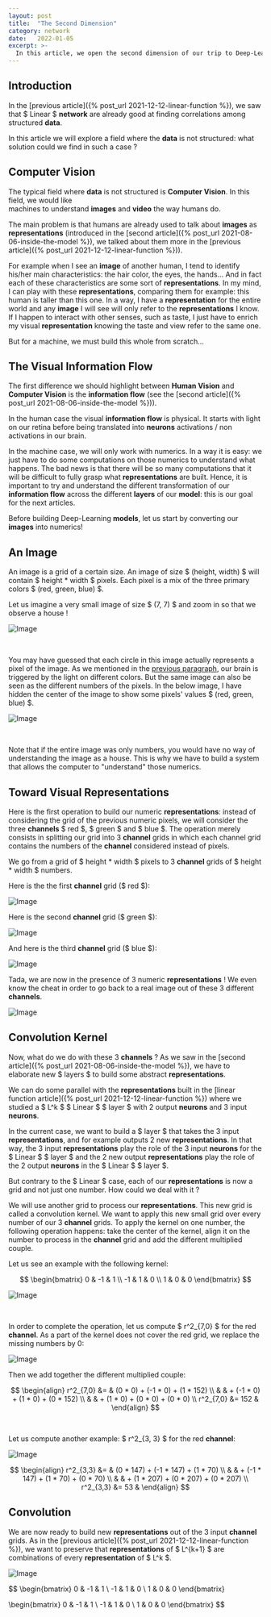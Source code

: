 ```yaml
---
layout: post
title:  "The Second Dimension"
category: network
date:   2022-01-05
excerpt: >-
  In this article, we open the second dimension of our trip to Deep-Learning.
---
```


## Introduction

In the [previous article]({% post_url 2021-12-12-linear-function %}), we saw that $ Linear $ **network** are 
already good at finding correlations among structured **data**. 

In this article we will explore a field where the **data** is not structured: what solution could we find in such 
a case ? 

## Computer Vision

The typical field where **data** is not structured is **Computer Vision**. In this field, we would like  
machines to understand **images** and **video** the way humans do. 

The main problem is that humans are already used 
to talk about **images** as **representations** (introduced in the [second article]({% post_url 2021-08-06-inside-the-model %}), 
we talked about them more in the [previous article]({% post_url 2021-12-12-linear-function %})). 

For example when I see an **image** of another human, I tend to identify his/her main characteristics: 
the hair color, the eyes, the hands... And in fact each of these characteristics are some sort of **representations**. 
In my mind, I can play with these **representations**, comparing them for example: this human is taller than this one. 
In a way, I have a **representation** for the entire world and any **image** I will see will only refer to the 
**representations** I know. If I happen to interact with other senses, such as taste, I just have to enrich my 
visual **representation** knowing the taste and view refer to the same one. 

But for a machine, we must build this whole from scratch... 

## The Visual Information Flow

The first difference we should highlight between **Human Vision** and **Computer Vision** is the **information flow** 
(see the [second article]({% post_url 2021-08-06-inside-the-model %})).

In the human case the visual **information flow** is physical. It starts with light on our retina before being 
translated into **neurons** activations / non activations in our brain. 

In the machine case, we will only work with numerics. In a way it is easy: we just have to do 
some computations on those numerics to understand what happens. 
The bad news is that there will be so many computations that it will be difficult to fully grasp 
what **representations** are built. 
Hence, it is important to try and understand the different 
transformation of our **information flow** across the different **layers** of our **model**: this is our goal for 
the next articles.

Before building Deep-Learning **models**, let us start by converting our **images** into numerics!

## An Image

An image is a grid of a certain size. An image of size $ (height, width) $ will contain $ height * width $ pixels. 
Each pixel is a mix of the three primary colors $ (red, green, blue) $. 

Let us imagine a very small image of size $ (7, 7) $ and zoom in so that we observe a house ! 

![Image](/_assets/images/network/Image1.png)

<br>

You may have guessed that each circle in this image actually represents a pixel of the image. 
As we mentioned in the [previous paragraph](#the-visual-information-flow), our brain is triggered by the light 
on different colors. But the same image can also be seen as the different numbers of the pixels. 
In the below image, I have hidden the center of the image to show some pixels' values $ (red, green, blue) $.

![Image](/_assets/images/network/Image2.png)

<br>

Note that if the entire image was only numbers, you would have no way of understanding the image as a house. 
This is why we have to build a system that allows the computer to "understand" those numerics.

## Toward Visual Representations

Here is the first operation to build our numeric **representations**: instead of considering 
the grid of the previous numeric pixels, we will consider the three **channels** $ red $, $ green $ and $ blue $. 
The operation merely consists in splitting our grid into 3 **channel** grids in which each channel grid contains 
the numbers of the **channel** considered instead of pixels. 

We go from a grid of $ height * width $ pixels to 3 **channel** grids of $ height * width $ numbers.

Here is the the first **channel** grid ($ red $): 

![Image](/_assets/images/network/Image3.png)

Here is the second **channel** grid ($ green $): 

![Image](/_assets/images/network/Image4.png)

And here is the third **channel** grid ($ blue $):

![Image](/_assets/images/network/Image5.png)

Tada, we are now in the presence of 3 numeric **representations** ! 
We even know the cheat in order to go back to a real image out of these 3 different **channels**.

![Image](/_assets/images/network/Image6.png)

## Convolution Kernel

Now, what do we do with these 3 **channels** ?
As we saw in the [second article]({% post_url 2021-08-06-inside-the-model %}), 
we have to elaborate new $ layers $ to build some abstract **representations**. 

We can do some parallel with the **representations** built in the 
[linear function article]({% post_url 2021-12-12-linear-function %}) where we studied a $ L^k $ $ Linear $ $ layer $ 
with 2 output **neurons** and 3 input **neurons**. 

In the current case, we want to build a $ layer $ that takes the 3 input **representations**, and 
for example outputs 2 new **representations**. In that way, the 3 input **representations** play the role of the 
3 input **neurons** for the $ Linear $ $ layer $ and the 2 new output **representations** play the role of the 2 
output **neurons** in the $ Linear $ $ layer $.

But contrary to the $ Linear $ case, each of our **representations** is now a grid and not just one number. 
How could we deal with it ?

We will use another grid to process our **representations**. This new grid is called a convolution kernel. 
We want to apply this new small grid over every number of our 3 **channel** grids. To apply the kernel on one number, 
the following operation happens: take the center of the kernel, align it on the number to process in the 
**channel** grid and add the different multiplied couple. 

Let us see an example with the following kernel:

$$
\begin{bmatrix}
0 & -1 & 1 \\
-1 & 1 & 0 \\
1 & 0 & 0
\end{bmatrix}
$$

![Image](/_assets/images/network/Image7.png)

<br>

In order to complete the operation, let us compute $ r^2_{7,0} $ for the red **channel**. As a part of the kernel 
does not cover the red grid, we replace the missing numbers by 0: 

![Image](/_assets/images/network/Image8.png)

Then we add together the different multiplied couple:

$$ 
\begin{align}
r^2_{7,0} &= & (0 * 0) + (-1 * 0) + (1 * 152) \\
          &  & + (-1 * 0) + (1 * 0) + (0 * 152) \\
          &  & + (1 * 0) + (0 * 0) + (0 * 0) \\
r^2_{7,0} &= 152 &
\end{align}
$$

<br>

Let us compute another example: $ r^2_{3, 3} $ for the red **channel**:

![Image](/_assets/images/network/Image9.png)

$$
\begin{align}
r^2_{3,3} &= & (0 * 147) + (-1 * 147) + (1 * 70) \\
          &  & + (-1 * 147) + (1 * 70) + (0 * 70) \\
          &  & + (1 * 207) + (0 * 207) + (0 * 207) \\
r^2_{3,3} &= 53 &
\end{align}
$$

## Convolution

We are now ready to build new **representations** out of the 3 input **channel** grids. 
As in the [previous article]({% post_url 2021-12-12-linear-function %}), 
we want to preserve that **representations** of $ L^{k+1} $ are combinations of every **representation** of $ L^k $.

![Image](/_assets/images/network/Image10.png)

$$
\begin{bmatrix}
0 & -1 & 1 \\
-1 & 1 & 0 \\
1 & 0 & 0
\end{bmatrix}

\begin{bmatrix}
0 & -1 & 1 \\
-1 & 1 & 0 \\
1 & 0 & 0
\end{bmatrix}
$$
